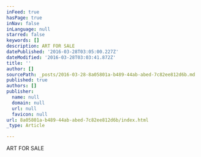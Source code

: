 ```yaml
---
inFeed: true
hasPage: true
inNav: false
inLanguage: null
starred: false
keywords: []
description: ART FOR SALE
datePublished: '2016-03-28T03:05:00.227Z'
dateModified: '2016-03-28T03:03:41.872Z'
title: ''
author: []
sourcePath: _posts/2016-03-28-8a05801a-b489-44ab-abed-7c82ee812d6b.md
published: true
authors: []
publisher:
  name: null
  domain: null
  url: null
  favicon: null
url: 8a05801a-b489-44ab-abed-7c82ee812d6b/index.html
_type: Article

---
```

ART FOR SALE